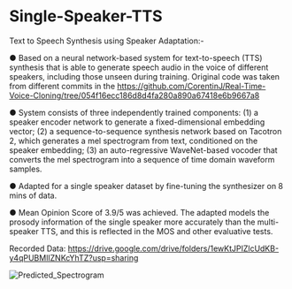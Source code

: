 # Single-Speaker-TTS

Text to Speech Synthesis using Speaker Adaptation:-

●  Based on a neural network-based system for text-to-speech (TTS) synthesis that is able to generate speech audio in the voice of different speakers, including those unseen during training. Original code was taken from different commits in the https://github.com/CorentinJ/Real-Time-Voice-Cloning/tree/054f16ecc186d8d4fa280a890a67418e6b9667a8

●  System consists of three independently trained components: (1) a speaker encoder network to generate a fixed-dimensional embedding vector; (2) a sequence-to-sequence synthesis network based on Tacotron 2, which generates a mel spectrogram from text, conditioned on the speaker embedding; (3) an auto-regressive WaveNet-based vocoder that converts the mel spectrogram into a sequence of time domain waveform samples.

●  Adapted for a single speaker dataset by fine-tuning the synthesizer on 8 mins of data.

●  Mean Opinion Score of 3.9/5 was achieved. The adapted models the prosody information of the single speaker more accurately than the multi-speaker TTS, and this is reflected in the MOS and other evaluative tests.

Recorded Data: https://drive.google.com/drive/folders/1ewKtJPIZlcUdKB-y4qPUBMlIZNKcYhTZ?usp=sharing

![Predicted_Spectrogram](https://user-images.githubusercontent.com/60440592/123513177-4b88b680-d6a9-11eb-8918-cd0d35560c99.png)


 
